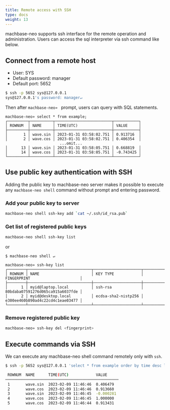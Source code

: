 ```yaml
---
title: Remote access with SSH
type: docs
weight: 13
---
```


machbase-neo supports ssh interface for the remote operation and administration.
Users can access the sql interpreter via ssh command like below.

## Connect from a remote host

- User: SYS
- Default password: manager
- Default port: 5652

```sh
$ ssh -p 5652 sys@127.0.0.1
sys@127.0.0.1's password: manager↵
```

Then after `machbase-neo» ` prompt, users can query with SQL statements.

```
machbase-neo» select * from example;
┌─────────┬──────────┬─────────────────────────┬───────────┐
│ ROWNUM  │ NAME     │ TIME(UTC)               │ VALUE     │
├─────────┼──────────┼─────────────────────────┼───────────┤
│       1 │ wave.sin │ 2023-01-31 03:58:02.751 │ 0.913716  │
│       2 │ wave.cos │ 2023-01-31 03:58:02.751 │ 0.406354  │
                        ...omit...
│      13 │ wave.sin │ 2023-01-31 03:58:05.751 │ 0.668819  │
│      14 │ wave.cos │ 2023-01-31 03:58:05.751 │ -0.743425 │
└─────────┴──────────┴─────────────────────────┴───────────┘
```

## Use public key authentication with SSH

Adding the public key to machbase-neo server makes it possible to execute any `machbase-neo shell` command without prompt and entering password.

### Add your public key to server

```sh
machbase-neo shell ssh-key add `cat ~/.ssh/id_rsa.pub`
```

### Get list of registered public keys

```sh
machbase-neo shell ssh-key list
```

or

```
$ machbase-neo shell ↵

machbase-neo» ssh-key list
┌────────┬────────────────────────────┬─────────────────────┬──────────────────────────────────┐
│ ROWNUM │ NAME                       │ KEY TYPE            │ FINGERPRINT                      │
├────────┼────────────────────────────┼─────────────────────┼──────────────────────────────────┤
│      1 │ myid@laptop.local          │ ssh-rsa             │ 80bdaba07591276d065ca915a6037fde │
│      2 │ myid@desktop.local         │ ecdsa-sha2-nistp256 │ e300ee460b890ad4c22cd4c1eae03477 │
└────────┴────────────────────────────┴─────────────────────┴──────────────────────────────────┘
```

### Remove registered public key

```sh
machbase-neo» ssh-key del <fingerprint>
```

## Execute commands via SSH

We can execute any machbase-neo shell command remotely only with `ssh`.

```sh
$ ssh -p 5652 sys@127.0.0.1 'select * from example order by time desc limit 5'↵

 ROWNUM  NAME      TIME(UTC)            VALUE     
──────────────────────────────────────────────────
 1       wave.sin  2023-02-09 11:46:46  0.406479  
 2       wave.cos  2023-02-09 11:46:46  0.913660  
 3       wave.sin  2023-02-09 11:46:45  -0.000281 
 4       wave.cos  2023-02-09 11:46:45  1.000000  
 5       wave.cos  2023-02-09 11:46:44  0.913431  
```
